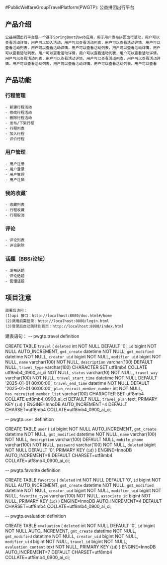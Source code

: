#PublicWelfareGroupTravelPlatform(PWGTP): 公益拼团出行平台
## 产品介绍
    公益拼团出行平台是一个基于SpringBoot的web应用，用于用户发布拼团出行活动，用户可以查看活动详情，用户可以加入活动，用户可以查看活动列表，用户可以查看活动详情，用户可以查看活动列表，用户可以查看活动详情，用户可以查看活动列表，用户可以查看活动详情，用户可以查看活动列表，用户可以查看活动详情，用户可以查看活动列表，用户可以查看活动详情，用户可以查看活动列表，用户可以查看活动详情，用户可以查看活动列表，用户可以查看活动详情，用户可以查看活动列表，用户可以查看活动详情，用户可以查看活动列表，用户可以查看

## 产品功能
### 行程管理
    - 新建行程活动
    - 修改行程活动
    - 删除行程活动
    - 发布/下架行程
    - 行程列表
    - 加入行程
    - 评价行程
### 用户管理
    - 用户注册
    - 用户登录
    - 用户管理
    - 用户注销
### 我的收藏`
    - 收藏列表
    - 行程收藏
    - 行程取消
### 评论
    - 评论列表
    - 评论删除
### 话题（BBS/论坛）
    - 发布话题
    - 评论话题
    - 管理话题

## 项目注意
    部署后访问：
    (1)api 接口：http://localhost:8080/doc.html#/home
    (2)调用前需登录：http://localhost:8080/login.html
    (3)登录后自动跳转到首页：http://localhost:8080/index.html


建表语句：
-- pwgtp.travel definition

CREATE TABLE `travel` (
`deleted` int NOT NULL DEFAULT '0',
`id` bigint NOT NULL AUTO_INCREMENT,
`gmt_create` datetime NOT NULL,
`gmt_modified` datetime NOT NULL,
`creator_uid` bigint NOT NULL,
`modifier_uid` bigint NOT NULL,
`name` varchar(100) NOT NULL,
`description` varchar(100) DEFAULT NULL,
`travel_type` varchar(100) CHARACTER SET utf8mb4 COLLATE utf8mb4_0900_ai_ci NOT NULL,
`status` varchar(10) NOT NULL,
`travel_way` varchar(100) NOT NULL,
`travel_start_time` datetime NOT NULL DEFAULT '2025-01-01 00:00:00',
`travel_end_time` datetime NOT NULL DEFAULT '2025-01-01 00:00:00',
`plan_recruit_member_number` int NOT NULL,
`has_recruited_member_list` varchar(100) CHARACTER SET utf8mb4 COLLATE utf8mb4_0900_ai_ci DEFAULT NULL,
`travel_plan` text,
PRIMARY KEY (`id`)
) ENGINE=InnoDB AUTO_INCREMENT=4 DEFAULT CHARSET=utf8mb4 COLLATE=utf8mb4_0900_ai_ci;

-- pwgtp.`user` definition

CREATE TABLE `user` (
`id` bigint NOT NULL AUTO_INCREMENT,
`gmt_create` datetime NOT NULL,
`gmt_modified` datetime NOT NULL,
`name` varchar(100) NOT NULL,
`description` varchar(100) DEFAULT NULL,
`mobile_phone` varchar(100) NOT NULL,
`password` varchar(100) NOT NULL,
`deleted` bigint NOT NULL DEFAULT '0',
PRIMARY KEY (`id`)
) ENGINE=InnoDB AUTO_INCREMENT=8 DEFAULT CHARSET=utf8mb4 COLLATE=utf8mb4_0900_ai_ci;


-- pwgtp.favorite definition

CREATE TABLE `favorite` (
`deleted` int NOT NULL DEFAULT '0',
`id` bigint NOT NULL AUTO_INCREMENT,
`gmt_create` datetime NOT NULL,
`gmt_modified` datetime NOT NULL,
`creator_uid` bigint NOT NULL,
`modifier_uid` bigint NOT NULL,
`favorite_type` varchar(100) NOT NULL,
`associate_id` bigint NOT NULL,
PRIMARY KEY (`id`)
) ENGINE=InnoDB AUTO_INCREMENT=4 DEFAULT CHARSET=utf8mb4 COLLATE=utf8mb4_0900_ai_ci;


-- pwgtp.evaluation definition

CREATE TABLE `evaluation` (
`deleted` int NOT NULL DEFAULT '0',
`id` bigint NOT NULL AUTO_INCREMENT,
`gmt_create` datetime NOT NULL,
`gmt_modified` datetime NOT NULL,
`creator_uid` bigint NOT NULL,
`modifier_uid` bigint NOT NULL,
`travel_id` bigint NOT NULL,
`evaluation_content` text NOT NULL,
PRIMARY KEY (`id`)
) ENGINE=InnoDB AUTO_INCREMENT=7 DEFAULT CHARSET=utf8mb4 COLLATE=utf8mb4_0900_ai_ci;